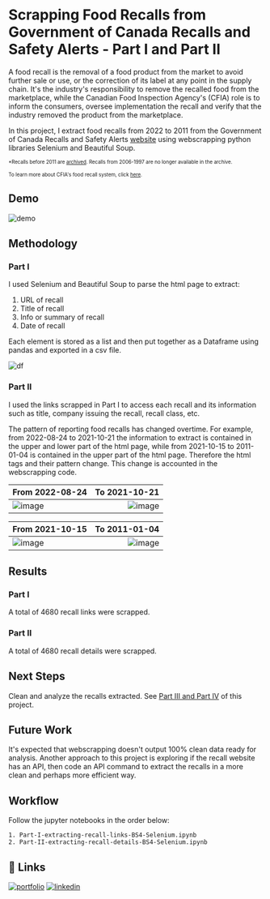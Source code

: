 
# Scrapping Food Recalls from Government of Canada Recalls and Safety Alerts - Part I and Part II

A food recall is the removal of a food product from the market to avoid further sale or use, or the correction of its label at any point in the supply chain. It's the industry's responsibility to remove the recalled food from the marketplace, while the Canadian Food Inspection Agency's (CFIA) role is to inform the consumers, oversee implementation the recall and verify that the industry removed the product from the marketplace.

In this project, I extract food recalls from 2022 to 2011 from the Government of Canada Recalls and Safety Alerts [website](https://recalls-rappels.canada.ca/en/search/site?search_api_fulltext=&archived=1&f%5B0%5D=category%3A144&page=0) using webscrapping python libraries Selenium and Beautiful Soup.

<sub><sup>*Recalls before 2011 are [archived](https://epe.lac-bac.gc.ca/100/206/301/cfia-acia/2011-09-21/www.inspection.gc.ca/english/corpaffr/recarapp/recal2e.shtml). Recalls from 2006-1997 are no longer available in the archive.</sup></sub>

<sub><sup>To learn more about CFIA's food recall system, click [here](https://inspection.canada.ca/food-safety-for-consumers/canada-s-food-safety-system/how-we-decide-to-recall-a-food-product/eng/1332206599275/1332207914673).</sup></sub>

## Demo
![demo](https://github.com/aleivaar94/images-projects/blob/master/extracting-recalls-links.gif)



## Methodology

### Part I

I used Selenium and Beautiful Soup to parse the html page to extract:

1. URL of recall
2. Title of recall
3. Info or summary of recall
4. Date of recall

Each element is stored as a list and then put together as a Dataframe using pandas and exported in a csv file.

![df](https://github.com/aleivaar94/images-projects/blob/master/part-1-recall-links-dataframe.png)

### Part II

I used the links scrapped in Part I to access each recall and its information such as title, company issuing the recall, recall class, etc.

The pattern of reporting food recalls has changed overtime. For example, from 2022-08-24 to 2021-10-21 the information to extract is contained in the upper and lower part of the html page, while from 2021-10-15 to 2011-01-04 is contained in the upper part of the html page. Therefore the html tags and their pattern change. This change is accounted in the webscrapping code.

| From 2022-08-24 | To 2021-10-21 |
| :- | -: |
| ![image](https://github.com/aleivaar94/images-projects/blob/master/part-2-recall-pattern-1.png) | ![image](https://github.com/aleivaar94/images-projects/blob/master/part-2-recall-pattern-2.png) |


| From 2021-10-15 | To 2011-01-04 |
| :- | -: |
| ![image](https://github.com/aleivaar94/images-projects/blob/master/part-2-recall-pattern-3.png) | ![image](https://github.com/aleivaar94/images-projects/blob/master/part-2-recall-pattern-4.png) |

## Results

### Part I
A total of 4680 recall links were scrapped.
### Part II
A total of 4680 recall details were scrapped.

## Next Steps
Clean and analyze the recalls extracted. See [Part III and Part IV](https://github.com/aleivaar94/Part-III-Part-IV-Scrapping-Food-Recalls-from-Government-of-Canada-Recalls-and-Safety-Alerts) of this project.

## Future Work
It's expected that webscrapping doesn't output 100% clean data ready for analysis. Another approach to this project is exploring if the recall website has an API, then code an API command to extract the recalls in a more clean and perhaps more efficient way.

## Workflow
Follow the jupyter notebooks in the order below:
    
    1. Part-I-extracting-recall-links-BS4-Selenium.ipynb
    2. Part-II-extracting-recall-details-BS4-Selenium.ipynb

## 🔗 Links
[![portfolio](https://img.shields.io/badge/my_portfolio-000?style=for-the-badge&logo=ko-fi&logoColor=white)](https://alejandroleiva.notion.site/Data-Portfolio-5c5257235e044c6b9a8846131edac973)
[![linkedin](https://img.shields.io/badge/linkedin-0A66C2?style=for-the-badge&logo=linkedin&logoColor=white)](https://www.linkedin.com/in/ale-leivaar/)
